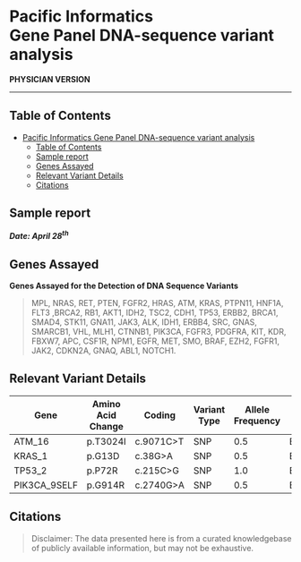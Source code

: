 # Pacific Informatics<br> Gene Panel DNA-sequence variant analysis

**PHYSICIAN VERSION**

---

## Table of Contents
- [Pacific Informatics Gene Panel DNA-sequence variant analysis](#pacific-informatics-gene-panel-dna-sequence-variant-analysis)
  - [Table of Contents](#table-of-contents)
  - [Sample report](#sample-report)
  - [Genes Assayed](#genes-assayed)
  - [Relevant Variant Details](#relevant-variant-details)
  - [Citations](#citations)

## Sample report

***Date: April 28<sup>th</sup>***

## Genes Assayed

**Genes Assayed for the Detection of DNA Sequence Variants**

>MPL, NRAS, RET, PTEN, FGFR2, HRAS, ATM, KRAS, PTPN11, HNF1A, FLT3 ,BRCA2, RB1, AKT1, IDH2, TSC2, CDH1, TP53, ERBB2, BRCA1, SMAD4, STK11, GNA11, JAK3, ALK, IDH1, ERBB4, SRC, GNAS, SMARCB1, VHL, MLH1, CTNNB1, PIK3CA, FGFR3, PDGFRA, KIT, KDR, FBXW7, APC, CSF1R, NPM1, EGFR, MET, SMO, BRAF, EZH2, FGFR1, JAK2, CDKN2A, GNAQ, ABL1, NOTCH1.

## Relevant Variant Details

| Gene | Amino Acid Change | Coding | Variant Type | Allele Frequency | Transcrpit | Variant effect | ClinVar Significance |
| --- | --- | --- | --- | --- | --- | --- | --- |
| ATM_16 | p.T3024I | c.9071C>T | SNP | 0.5 | ENST00000452508.6_1 | MISSENSE | Uncertain_significance |
| KRAS_1 | p.G13D | c.38G>A | SNP | 0.5 | ENST00000256078.10_4 | MISSENSE | Pathogenic/Likely_pathogenic |
| TP53_2 | p.P72R | c.215C>G | SNP | 1.0 | ENST00000269305.8_4 | MISSENSE | drug_response |
| PIK3CA_9SELF | p.G914R | c.2740G>A | SNP | 0.5 | ENST00000263967.4_2 | MISSENSE | Pathogenic/Likely_pathogenic |

## Citations
> Disclaimer: The data presented here is from a curated knowledgebase of publicly available information, but may not be exhaustive.